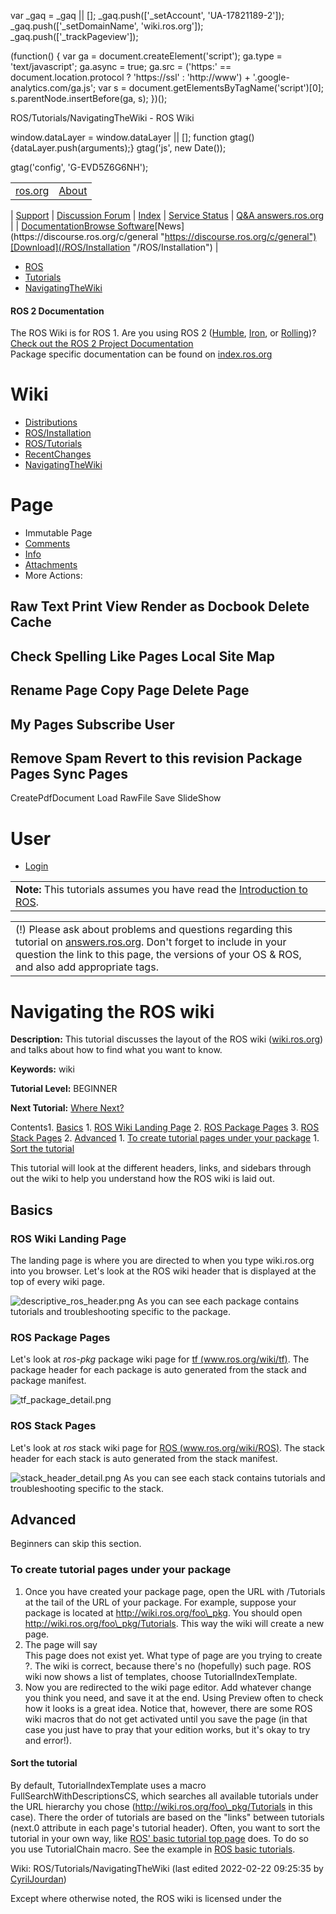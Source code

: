 

 var \_gaq = \_gaq || [];
 \_gaq.push(['\_setAccount', 'UA-17821189-2']);
 \_gaq.push(['\_setDomainName', 'wiki.ros.org']);
 \_gaq.push(['\_trackPageview']);

 (function() {
 var ga = document.createElement('script'); ga.type = 'text/javascript'; ga.async = true;
 ga.src = ('https:' == document.location.protocol ? 'https://ssl' : 'http://www') + '.google-analytics.com/ga.js';
 var s = document.getElementsByTagName('script')[0]; s.parentNode.insertBefore(ga, s);
 })();

ROS/Tutorials/NavigatingTheWiki - ROS Wiki

<!--
var search\_hint = "Search";
//-->

 window.dataLayer = window.dataLayer || [];
 function gtag(){dataLayer.push(arguments);}
 gtag('js', new Date());

 gtag('config', 'G-EVD5Z6G6NH');

<!--// Initialize search form
var f = document.getElementById('searchform');
if(f) f.getElementsByTagName('label')[0].style.display = 'none';
var e = document.getElementById('searchinput');
if(e) {
 searchChange(e);
 searchBlur(e);
}

function handleSubmit() {
 var f = document.getElementById('searchform');
 var t = document.getElementById('searchinput');
 var r = document.getElementById('real\_searchinput');

 //alert("handleSubmit "+ t.value);
 if(t.value.match(/review/)) {
 r.value = t.value;
 } else {
 //r.value = t.value + " -PackageReviewCategory -StackReviewCategory -M3Review -DocReview -ApiReview -HelpOn -BadContent -LocalSpellingWords";
 r.value = t.value + " -PackageReviewCategory -StackReviewCategory -DocReview -ApiReview";
 }
 //return validate(f);
}
//-->

|  |  |
| --- | --- |
| [ros.org](/ "/") | [About](http://www.ros.org/about-ros "http://www.ros.org/about-ros")
 |
 [Support](/Support "/Support")
 |
 [Discussion Forum](http://discourse.ros.org/ "http://discourse.ros.org/")
 |
 [Index](http://index.ros.org/ "http://index.ros.org/")
 |
 [Service Status](http://status.ros.org/ "http://status.ros.org/")
 |
 [Q&A answers.ros.org](http://answers.ros.org/ "http://answers.ros.org/") |
| [Documentation](/ "/")[Browse Software](https://index.ros.org/packages "https://index.ros.org/packages")[News](https://discourse.ros.org/c/general "https://discourse.ros.org/c/general")[Download](/ROS/Installation "/ROS/Installation") |

* [ROS](/ROS "/ROS")
* [Tutorials](/ROS/Tutorials "/ROS/Tutorials")
* [NavigatingTheWiki](/action/fullsearch/ROS/Tutorials/NavigatingTheWiki?action=fullsearch&context=180&value=linkto%3A%22ROS%2FTutorials%2FNavigatingTheWiki%22 "Click to do a full-text search for this title")

#### ROS 2 Documentation

The ROS Wiki is for ROS 1. Are you using ROS 2 ([Humble](http://docs.ros.org/en/humble/ "http://docs.ros.org/en/humble/"), [Iron](http://docs.ros.org/en/iron/ "http://docs.ros.org/en/iron/"), or [Rolling](http://docs.ros.org/en/rolling/ "http://docs.ros.org/en/rolling/"))?   
[Check out the ROS 2 Project Documentation](http://docs.ros.org "http://docs.ros.org")  
Package specific documentation can be found on [index.ros.org](https://index.ros.org "https://index.ros.org")

# Wiki

* [Distributions](/Distributions "/Distributions")
* [ROS/Installation](/ROS/Installation "/ROS/Installation")
* [ROS/Tutorials](/ROS/Tutorials "/ROS/Tutorials")
* [RecentChanges](/RecentChanges "/RecentChanges")
* [NavigatingTheWiki](/ROS/Tutorials/NavigatingTheWiki "/ROS/Tutorials/NavigatingTheWiki")

# Page

* Immutable Page
* [Comments](# "#")
* [Info](/action/info/ROS/Tutorials/NavigatingTheWiki?action=info "/action/info/ROS/Tutorials/NavigatingTheWiki?action=info")
* [Attachments](/action/AttachFile/ROS/Tutorials/NavigatingTheWiki?action=AttachFile "/action/AttachFile/ROS/Tutorials/NavigatingTheWiki?action=AttachFile")
* More Actions:

Raw Text
Print View
Render as Docbook
Delete Cache
------------------------
Check Spelling
Like Pages
Local Site Map
------------------------
Rename Page
Copy Page
Delete Page
------------------------
My Pages
Subscribe User
------------------------
Remove Spam
Revert to this revision
Package Pages
Sync Pages
------------------------
CreatePdfDocument
Load
RawFile
Save
SlideShow

<!--// Init menu
actionsMenuInit('More Actions:');
//-->

# User

* [Login](/action/login/ROS/Tutorials/NavigatingTheWiki?action=login "/action/login/ROS/Tutorials/NavigatingTheWiki?action=login")

|  |
| --- |
| **Note:** This tutorials assumes you have read the [Introduction to ROS](/ROS/Introduction "/ROS/Introduction").  |

|  |
| --- |
| (!) Please ask about problems and questions regarding this tutorial on [answers.ros.org](http://answers.ros.org "http://answers.ros.org"). Don't forget to include in your question the link to this page, the versions of your OS & ROS, and also add appropriate tags. |

# Navigating the ROS wiki

**Description:** This tutorial discusses the layout of the ROS wiki ([wiki.ros.org](/Documentation "/Documentation")) and talks about how to find what you want to know.  

**Keywords:** wiki  

**Tutorial Level:** BEGINNER  

**Next Tutorial:** [Where Next?](/ROS/Tutorials/WhereNext "/ROS/Tutorials/WhereNext")   

 Contents1. [Basics](#Basics "#Basics")
	1. [ROS Wiki Landing Page](#ROS_Wiki_Landing_Page "#ROS_Wiki_Landing_Page")
	2. [ROS Package Pages](#ROS_Package_Pages "#ROS_Package_Pages")
	3. [ROS Stack Pages](#ROS_Stack_Pages "#ROS_Stack_Pages")
2. [Advanced](#Advanced "#Advanced")
	1. [To create tutorial pages under your package](#To_create_tutorial_pages_under_your_package "#To_create_tutorial_pages_under_your_package")
		1. [Sort the tutorial](#Sort_the_tutorial "#Sort_the_tutorial")

 This tutorial will look at the different headers, links, and sidebars through out the wiki to help you understand how the ROS wiki is laid out. 
## Basics

### ROS Wiki Landing Page

The landing page is where you are directed to when you type wiki.ros.org into you browser. Let's look at the ROS wiki header that is displayed at the top of every wiki page.   

![descriptive_ros_header.png](/ROS/Tutorials/NavigatingTheWiki?action=AttachFile&do=get&target=descriptive_ros_header.png "descriptive_ros_header.png") As you can see each package contains tutorials and troubleshooting specific to the package. 
### ROS Package Pages

Let's look at *ros-pkg* package wiki page for [tf (www.ros.org/wiki/tf)](/tf "/tf"). The package header for each package is auto generated from the stack and package manifest.   

![tf_package_detail.png](/ROS/Tutorials/NavigatingTheWiki?action=AttachFile&do=get&target=tf_package_detail.png "tf_package_detail.png") 
### ROS Stack Pages

Let's look at *ros* stack wiki page for [ROS (www.ros.org/wiki/ROS)](/ROS "/ROS"). The stack header for each stack is auto generated from the stack manifest.   

![stack_header_detail.png](/ROS/Tutorials/NavigatingTheWiki?action=AttachFile&do=get&target=stack_header_detail.png "stack_header_detail.png") As you can see each stack contains tutorials and troubleshooting specific to the stack. 
## Advanced

Beginners can skip this section. 
### To create tutorial pages under your package

1. Once you have created your package page, open the URL with /Tutorials at the tail of the URL of your package. For example, suppose your package is located at http://wiki.ros.org/foo\_pkg. You should open http://wiki.ros.org/foo\_pkg/Tutorials. This way the wiki will create a new page.
2. The page will say This page does not exist yet. What type of page are you trying to create?. The wiki is correct, because there's no (hopefully) such page. ROS wiki now shows a list of templates, choose TutorialIndexTemplate.
3. Now you are redirected to the wiki page editor. Add whatever change you think you need, and save it at the end. Using Preview often to check how it looks is a great idea. Notice that, however, there are some ROS wiki macros that do not get activated until you save the page (in that case you just have to pray that your edition works, but it's okay to try and error!).

#### Sort the tutorial

By default, TutorialIndexTemplate uses a macro FullSearchWithDescriptionsCS, which searches all available tutorials under the URL hierarchy you chose (http://wiki.ros.org/foo\_pkg/Tutorials in this case). There the order of tutorials are based on the "links" between tutorials (next.0 attribute in each page's tutorial header). Often, you want to sort the tutorial in your own way, like [ROS' basic tutorial top page](/ROS/Tutorials "/ROS/Tutorials") does. To do so you use TutorialChain macro. See the example in [ROS basic tutorials](http://wiki.ros.org/ROS/Tutorials?action=diff&rev2=153&rev1=152 "http://wiki.ros.org/ROS/Tutorials?action=diff&rev2=153&rev1=152"). 

Wiki: ROS/Tutorials/NavigatingTheWiki (last edited 2022-02-22 09:25:35 by [CyrilJourdan](/CyrilJourdan "CyrilJourdan @ lstlambert-658-1-211-33.w80-13.abo.wanadoo.fr[80.13.230.33]"))

Except where otherwise noted, the ROS wiki is licensed under the   

